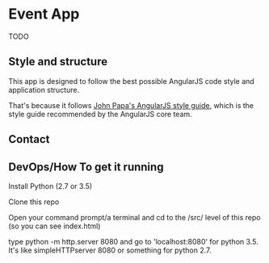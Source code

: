 # Event App

TODO

## Style and structure

This app is designed to follow the best possible AngularJS code style and application structure.

That's because it follows [John Papa's AngularJS style guide](https://github.com/johnpapa/angular-styleguide),
which is the style guide recommended by the AngularJS core team.


## Contact

## DevOps/How To get it running 

Install Python (2.7 or 3.5)

Clone this repo

Open your command prompt/a terminal and cd to the /src/ level of this repo (so you can see index.html)

type python -m http.server 8080 and go to 'localhost:8080' for python 3.5. It's like simpleHTTPserver 8080 or something
for python 2.7. 
